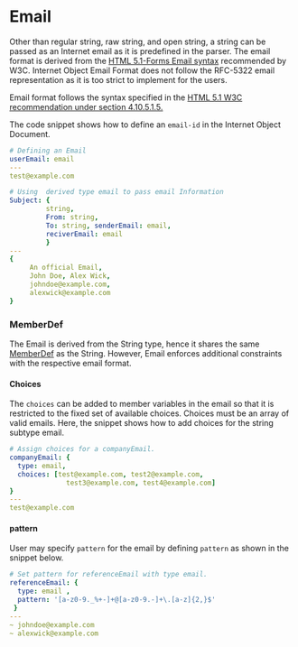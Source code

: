 # Email

Other than regular string, raw string, and open string, a string can be passed as an Internet email as it is predefined in the parser. The email format is derived from the [HTML 5.1-Forms Email syntax](https://www.w3.org/TR/2016/REC-html51-20161101/sec-forms.html#email-state-typeemail) recommended by W3C.  Internet Object Email Format does not follow the RFC-5322 email representation as it is too strict to implement for the users.&#x20;

Email format follows the syntax specified in the [HTML 5.1 W3C recommendation under section  4.10.5.1.5. ](https://www.w3.org/TR/2016/REC-html51-20161101/sec-forms.html#email-state-typeemail)

The  code snippet shows how to define an `email-id` in the Internet Object Document.

```yaml
# Defining an Email
userEmail: email
---
test@example.com
```

```yaml
# Using  derived type email to pass email Information  
Subject: {
         string, 
         From: string, 
         To: string, senderEmail: email, 
         reciverEmail: email
         }
---
{    
     An official Email, 
     John Doe, Alex Wick, 
     johndoe@example.com,
     alexwick@example.com
}
```

### MemberDef

The Email is derived from the String type, hence it shares the same [MemberDef](../#memberdef) as the String. However, Email enforces additional constraints with the respective email format.&#x20;

#### **Choices**

The `choices` can be added to member variables in the email so that it is restricted to the fixed set of available choices. Choices must be an array of valid emails. Here, the snippet shows how to add choices for the string subtype email.&#x20;

```yaml
# Assign choices for a companyEmail.  
companyEmail: {
  type: email, 
  choices: [test@example.com, test2@example.com, 
              test3@example.com, test4@example.com]
}
---
test@example.com
```

#### pattern

User may specify `pattern` for the email by defining `pattern`  as shown in the snippet below.

```yaml
# Set pattern for referenceEmail with type email.
referenceEmail: {
  type: email , 
  pattern: '[a-z0-9._%+-]+@[a-z0-9.-]+\.[a-z]{2,}$'
 }
---
~ johndoe@example.com
~ alexwick@example.com

```

&#x20;
